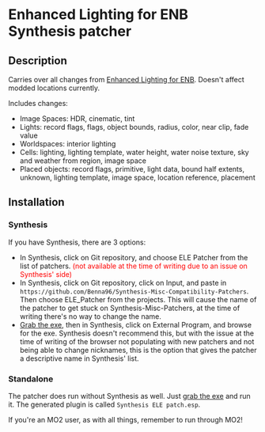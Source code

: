 # Enhanced Lighting for ENB Synthesis patcher

## Description

Carries over all changes from [Enhanced Lighting for ENB](https://www.nexusmods.com/skyrimspecialedition/mods/1377). Doesn't affect modded locations currently.

Includes changes:
- Image Spaces: HDR, cinematic, tint
- Lights: record flags, flags, object bounds, radius, color, near clip, fade value
- Worldspaces: interior lighting
- Cells: lighting, lighting template, water height, water noise texture, sky and weather from region, image space
- Placed objects: record flags, primitive, light data, bound half extents, unknown, lighting template, image space, location reference, placement

## Installation

### Synthesis

If you have Synthesis, there are 3 options:
- In Synthesis, click on Git repository, and choose ELE Patcher from the list of patchers. <span style="color:red">(not available at the time of writing due to an issue on Synthesis' side)</span>
- In Synthesis, click on Git repository, click on Input, and paste in `https://github.com/Benna96/Synthesis-Misc-Compatibility-Patchers`. Then choose ELE_Patcher from the projects. This will cause the name of the patcher to get stuck on Synthesis-Misc-Patchers, at the time of writing there's no way to change the name.
- [Grab the exe](https://github.com/Benna96/Synthesis-Misc-Compatibility-Patchers/releases/latest/download/ELE_Patcher.exe), then in Synthesis, click on External Program, and browse for the exe. Synthesis doesn't recommend this, but with the issue at the time of writing of the browser not populating with new patchers and not being able to change nicknames, this is the option that gives the patcher a descriptive name in Synthesis' list.

### Standalone

The patcher does run without Synthesis as well. Just [grab the exe](https://github.com/Benna96/Synthesis-Misc-Compatibility-Patchers/releases/latest/download/ELE_Patcher.exe) and run it. The generated plugin is called `Synthesis ELE patch.esp`.

If you're an MO2 user, as with all things, remember to run through MO2!